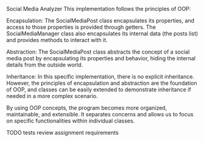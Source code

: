 Social Media Analyzer
This implementation follows the principles of OOP:

Encapsulation: The SocialMediaPost class encapsulates its properties, and access to those properties is provided through getters. The SocialMediaManager class also encapsulates its internal data (the posts list) and provides methods to interact with it.

Abstraction: The SocialMediaPost class abstracts the concept of a social media post by encapsulating its properties and behavior, hiding the internal details from the outside world.

Inheritance: In this specific implementation, there is no explicit inheritance. However, the principles of encapsulation and abstraction are the foundation of OOP, and classes can be easily extended to demonstrate inheritance if needed in a more complex scenario.

By using OOP concepts, the program becomes more organized, maintainable, and extensible. It separates concerns and allows us to focus on specific functionalities within individual classes.

TODO
 tests
 review assignment requirements
